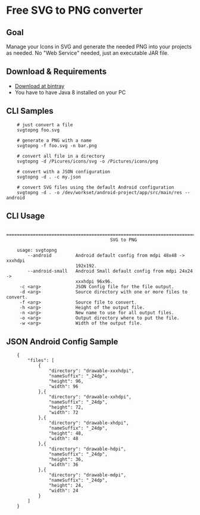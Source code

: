 # Free SVG to PNG converter 

## Goal
Manage your Icons in SVG and generate the needed PNG into your projects as needed. No "Web Service" needed, just an executable JAR file.

## Download & Requirements

* [Download at bintray](https://bintray.com/puel/Releases/SvgToPng#files)
* You have to have Java 8 installed on your PC

## CLI Samples

        # just convert a file
        svgtopng foo.svg
        
        # generate a PNG with a name
        svgtopng -f foo.svg -n bar.png
        
        # convert all file in a directory
        svgtopng -d /Picures/icons/svg -o /Pictures/icons/png
        
        # convert with a JSON configuration
        svgtopng -d . -c my.json
        
        # convert SVG files using the default Android configuration
        svgtopng -d . -o /dev/workset/android-project/app/src/main/res --android
        
## CLI Usage

        ================================================================================
                                           SVG to PNG                                   
        
        usage: svgtopng
            --android         Android default config from mdpi 48x48 -> xxxhdpi
                              192x192.
            --android-small   Android Small default config from mdpi 24x24 ->
                              xxxhdpi 96x96.
         -c <arg>             JSON Config file for the file output.
         -d <arg>             Source directory with one or more files to convert.
         -f <arg>             Source file to convert.
         -h <arg>             Height of the output file.
         -n <arg>             New name to use for all output files.
         -o <arg>             Output directory where to put the file.
         -w <arg>             Width of the output file.

## JSON Android Config Sample
        
        {
            "files": [
                {
                    "directory": "drawable-xxxhdpi",
                    "nameSuffix": "_24dp",
                    "height": 96,
                    "width": 96
                },{
                    "directory": "drawable-xxhdpi",
                    "nameSuffix": "_24dp",
                    "height": 72,
                    "width": 72
                },{
                    "directory": "drawable-xhdpi",
                    "nameSuffix": "_24dp",
                    "height": 48,
                    "width": 48
                },{
                    "directory": "drawable-hdpi",
                    "nameSuffix": "_24dp",
                    "height": 36,
                    "width": 36
                },{
                    "directory": "drawable-mdpi",
                    "nameSuffix": "_24dp",
                    "height": 24,
                    "width": 24
                }
            ]
        }

